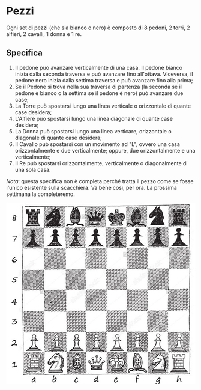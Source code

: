 # Pezzi
Ogni set di pezzi (che sia bianco o nero) è composto di 8 pedoni, 2 torri, 2 alfieri, 2 cavalli, 1 donna e 1 re.

## Specifica
1. Il pedone può avanzare verticalmente di una casa. Il pedone bianco inizia dalla seconda traversa e può avanzare fino all'ottava. Viceversa, il pedone nero inizia dalla settima traversa e può avanzare fino alla prima;
2. Se il Pedone si trova nella sua traversa di partenza (la seconda se il pedone è bianco o la settima se il pedone è nero) può avanzare due case;
3. La Torre può spostarsi lungo una linea verticale o orizzontale di quante case desidera;
4. L'Alfiere può spostarsi lungo una linea diagonale di quante case desidera;
5. La Donna può spostarsi lungo una linea verticare, orizzontale o diagonale di quante case desidera;
6. Il Cavallo può spostarsi con un movimento ad "L", ovvero una casa orizzontalmente e due verticalmente; oppure, due orizzontalmente e una verticalmente;
7. Il Re può spostarsi orizzontalmente, verticalmente o diagonalmente di una sola casa.  

*Nota*: questa specifica non è completa perché tratta il pezzo come se fosse l'unico esistente sulla scacchiera. Va bene così, per ora. La prossima settimana la completeremo.

![Scacchiera](../Immagini/scacchiera.jpg)